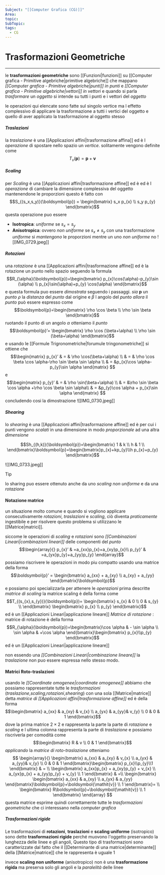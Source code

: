 ```yaml
---
Subject: "[[Computer Grafica (CG)]]"
Area: 
topic: 
SubTopic: 
tags:
  - CG
---
```


# Trasformazioni Geometriche
---
le __trasformazioni geometriche__ sono [[Funzioni|funzioni]] su [[Computer grafica - Primitive algebriche|primitive algebriche]] che mappano _[[Computer grafica - Primitive algebriche|punti]] in punti_ e _[[Computer grafica - Primitive algebriche|vettori]] in vettori_ e quando si parla _trasformare_ un _oggetto_ si intende su tutti i punti e i vettori del _oggetto_ 

le operazioni qui elencate sono fatte sul singolo vertice ma l effetto complessivo di applicare la trasformazione a tutti i vertici del oggetto e quello di aver applicato la trasformazione al oggetto stesso

##### Traslazioni
la _traslazione_ è una [[Applicazioni affini|trasformazione affina]] ed è l  _operazione_ di spostare nello spazio un _vertice_.
solitamente vengono definite come $$T_{v}(\boldsymbol{p})=\boldsymbol{p}+\mathit{
\boldsymbol{v}}$$
##### Scaling
per _Scaling_ è una [[Applicazioni affini|trasformazione affine]] ed è ed è l _operazione_ di cambiare la dimensione complessiva del oggetto mantenendone le proporzioni questo è fatto con $$S_{(s_x,s_y)}(\boldsymbol{p}) = \begin{bmatrix}
s_x p_{x} \\
s_y p_{y}
\end{bmatrix}$$
questa operazione puo essere
- __Isotropica__: _uniforme_ se $s_x=s_y$ 
- __Anisotropica__: ovvero _non uniforme_ se $s_{x} \neq s_{y}$ 
con una trasformazione _uniforme_ si _mantengono_ le proporzioni mentre un uno _non uniforme_ no 
![[IMG_0729.jpeg]]

##### Rotazioni
una _rotazione_ è una [[Applicazioni affini|trasformazione affine]] ed è la rotazione un punto nello spazio seguendo la formula $$R_{\alpha}(\boldsymbol{p})=\begin{bmatrix}
p_{x}\cos(\alpha)-p_{y}\sin (\alpha) \\
p_{x}\sin(\alpha)+p_{y} \cos(\alpha)
\end{bmatrix}$$ e questa formula puo essere _dimostrata_ seguendo i passaggi.
_sia_ $\boldsymbol{p}$ un _punto_ $\rho$ la _distanza_ del _punto_ dal origine e $\beta$ l angolo del _punto_
_allora_ il _punto_  può essere espresso come  $$\boldsymbol{p}=\begin{bmatrix}
\rho \cos \beta \\
\rho \sin \beta
\end{bmatrix}$$
ruotando il punto di un angolo $\alpha$ otteniamo il _punto_ $$\boldsymbol{p}’= \begin{bmatrix}
\rho \cos (\beta+\alpha) \\
\rho \sin (\beta+\alpha)
\end{bmatrix}$$ e usando le [[Formule Trigronometriche|forumule tringonometriche]] si ottiene che $$\begin{matrix}
p_{x}’ & = & \rho \cos(\beta+\alpha) \\
 & = & \rho \cos \beta \cos \alpha-\rho \sin \beta \sin \alpha \\
 & = &p_{x}\cos \alpha-p_{y}\sin \alpha 
\end{matrix}
$$
e $$\begin{matrix}
p_{y}’ & = & \rho \sin(\beta+\alpha) \\
& = &\rho \sin \beta \cos \alpha +\rho \cos \beta \sin \alpha\\
& = &p_{y}\cos \alpha + p_{x}\sin \alpha 
\end{matrix}
$$
concludendo cosi la dimostrazione
![[IMG_0730.jpeg]]



##### Shearing
lo _shearing_ è una [[Applicazioni affini|trasformazione affine]] ed è  per cui i punti vengono _scalati_ in una dimensione in modo _proporzionale_ ad una altra _dimensione_ 

$$Sh_{(h,k)}(\boldsymbol{p})=\begin{bmatrix}
1 & k  \\
h & 1  \\
\end{bmatrix}\boldsymbol{p}=\begin{bmatrix}p_{x}+kp_{y}\\h p_{x}+p_{y}
\end{bmatrix}$$

![[IMG_0733.jpeg]]

>[!tip]
> lo sharing puo essere ottenuto anche da uno _scaling non uniforme_ e da una _rotazione_ 

#### Notazione matrice
un situazione molto comune e quando si vogliono applicare consecutivamente _rotazioni_, _traslazioni_ e _scaling_, ciò diventa _praticamente_ ingestibile e per risolvere questo problema si utilizzano le [[Matrice|matrici]].

siccome le operazioni di _scaling_ e _rotazioni_ sono _[[Combinazioni Lineari|combinazioni lineari]]_ delle componenti del _punto_$$\begin{array}{}
p_{x}’  & =a_{xx}p_{x}+a_{xy}p_{x}\\
p_{y}’ & =a_{yx}p_{y}+a_{yy}p_{y}
\end{array}$$possiamo riscrivere le operazioni in modo piu compatto usando una matrice  della forma $$\boldsymbol{p}’ = \begin{bmatrix}
a_{xx} + a_{xy} \\
a_{xy} + a_{yy}
\end{bmatrix}\boldsymbol{p}$$e possiamo poi specializzarla per attenere le _operazioni_ prima descritte 
_matrice di scaling_
	la matrice scaling è della forma  come $$T_{(s_{x},s_{y})}(\boldsymbol{p})=
	\begin{bmatrix} s_{x}  &  0  \\
    0  & s_{y} \\
    \end{bmatrix} 
    \begin{bmatrix}
    p_{x} \\ p_{y}
    \end{bmatrix}$$ed è un [[Applicazioni Lineari|applicazione lineare]]
_Matrice di rotazione_ :
	matrice di rotazione è della forma $$R_{\alpha}(\boldsymbol{p})=\begin{bmatrix}\cos   \alpha  & - \sin \alpha \\
    \sin \alpha & +\cos \alpha
\end{bmatrix}\begin{bmatrix}
p_{x}\\p_{y}
\end{bmatrix}$$ed è un [[Applicazioni Lineari|applicazione lineare]]

 non essendo una _[[Combinazioni Lineari|combinazione lineare]]_ la  _traslazione_ non puo essere espressa nello stesso modo.
 
#### Matrici Roto-traslazioni
usando le _[[Coordinate omogenee|coordinate omogenee]]_ abbiamo che possiamo rappresentate tutte le _trasformazioni_ (_traslazione_,_scaling_,_rotazioni_,_shearing_) con una sola [[Matrice|matrice]] detta _matrice di [[Applicazioni affini|trasformazione affine]]_ ed è della forma  $$\begin{bmatrix}
a_{xx} & a_{xy} & v_{x} \\
a_{yx}  & a_{yy}& v_{y}  \\
0 & 0 & 1  
\end{bmatrix}$$
dove la prima matrice $2\times 2$ e rappresenta la parte la parte di  _rotazione_ e _scaling_ e l ultima colonna rappresenta la parte di _traslazione_ e possiamo riscriverla  per comodità come  $$\begin{bmatrix}
	R  & v \\
    0 & 1
\end{bmatrix}$$
_applicando_ la _matrice di roto-traslazione_ otteniamo  $$
\begin{array}{}
\begin{bmatrix}
a_{xx} & a_{xy} & v_{x} \\
a_{yx}  & a_{yy}& v_{y}  \\
0  & 0 & 1  
\end{bmatrix}\begin{bmatrix}
p_{x}\\p_{y}\\1
\end{bmatrix} & =  \\
\begin{bmatrix}
a_{xx}p_{x} + a_{xy}p_{y} + v_{x} \\
a_{yx}p_{x} + a_{yy}p_{y} + v_{y}  \\
1
\end{bmatrix}
 & =\\ \begin{bmatrix}
\begin{bmatrix}
a_{xx} & a_{xy} \\
 a_{yx} & a_{yy} 
\end{bmatrix}\boldsymbol{p}+\boldsymbol{\mathit{v}} \\
1 
\end{bmatrix}=  \\
 \begin{bmatrix}
R\boldsymbol{p}+\boldsymbol{\mathit{v}} \\
1 
\end{bmatrix}
\end{array}
$$questa matrice esprime quindi correttamente tutte le _trasformazioni geometriche_ che ci interessano nella _computer grafica_


##### Trasformazioni rigide
Le trasformazioni di __rotazioni__, __traslazioni__ e __scaling uniforme__ (isotropico) sono dette __trasformazioni rigide__ perché muovono l'oggetto preservando la lunghezza delle linee e gli angoli, Questo tipo di trasformazioni sono caratterizzate dal fatto che il [[Determinante di una matrice|determinante]] della [[Matrice|matrice]] che le rappresenta è uguale $1$

invece __scaling non uniforme__ (anisotropico) non è una __trasformazione rigida__ ma preserva solo gli angoli e la _paralelità_ delle linee

